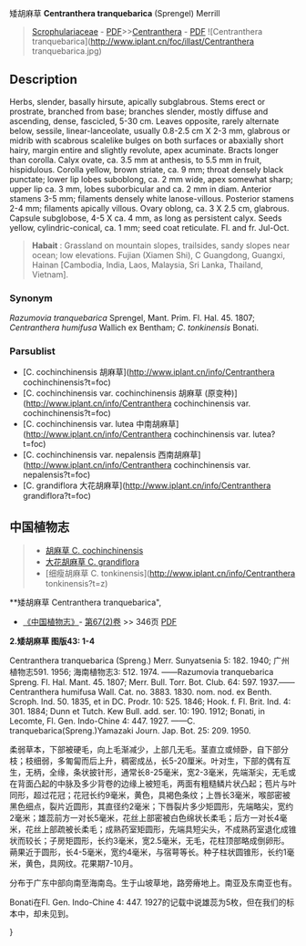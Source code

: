 矮胡麻草 **Centranthera tranquebarica** (Sprengel) Merrill

> [Scrophulariaceae](http://www.iplant.cn/info/Scrophulariaceae?t=foc) - [PDF](http://www.iplant.cn/foc/pdf/Scrophulariaceae.pdf)>>[Centranthera](http://www.iplant.cn/info/Centranthera?t=foc) - [PDF](http://www.iplant.cn/foc/pdf/Centranthera.pdf)
![Centranthera tranquebarica](http://www.iplant.cn/foc/illast/Centranthera tranquebarica.jpg)

## Description

Herbs, slender, basally hirsute, apically subglabrous. Stems erect or prostrate, branched from base; branches slender, mostly diffuse and ascending, dense, fascicled, 5-30 cm. Leaves opposite, rarely alternate below, sessile, linear-lanceolate, usually 0.8-2.5 cm X 2-3 mm, glabrous or midrib with scabrous scalelike bulges on both surfaces or abaxially short hairy, margin entire and slightly revolute, apex acuminate. Bracts longer than corolla. Calyx ovate, ca. 3.5 mm at anthesis, to 5.5 mm in fruit, hispidulous. Corolla yellow, brown striate, ca. 9 mm; throat densely black punctate; lower lip lobes suboblong, ca. 2 mm wide, apex somewhat sharp; upper lip ca. 3 mm, lobes suborbicular and ca. 2 mm in diam. Anterior stamens 3-5 mm; filaments densely white lanose-villous. Posterior stamens 2-4 mm; filaments apically villous. Ovary oblong, ca. 3 X 2.5 cm, glabrous. Capsule subglobose, 4-5 X ca. 4 mm, as long as persistent calyx. Seeds yellow, cylindric-conical, ca. 1 mm; seed coat reticulate. Fl. and fr. Jul-Oct.


> **Habait** : 
> Grassland on mountain slopes, trailsides, sandy slopes near ocean; low elevations. Fujian (Xiamen Shi), C Guangdong, Guangxi, Hainan [Cambodia, India, Laos, Malaysia, Sri Lanka, Thailand, Vietnam].

### Synonym
*Razumovia tranquebarica* Sprengel, Mant. Prim. Fl. Hal. 45. 1807; *Centranthera humifusa* Wallich ex Bentham; *C*. *tonkinensis* Bonati.



### Parsublist

* [C.  cochinchinensis  胡麻草](http://www.iplant.cn/info/Centranthera cochinchinensis?t=foc)
* [C.  cochinchinensis var. cochinchinensis  胡麻草 (原变种)](http://www.iplant.cn/info/Centranthera cochinchinensis var. cochinchinensis?t=foc)
* [C.  cochinchinensis var. lutea  中南胡麻草](http://www.iplant.cn/info/Centranthera cochinchinensis var. lutea?t=foc)
* [C.  cochinchinensis var. nepalensis  西南胡麻草](http://www.iplant.cn/info/Centranthera cochinchinensis var. nepalensis?t=foc)
* [C.  grandiflora  大花胡麻草](http://www.iplant.cn/info/Centranthera grandiflora?t=foc)

## 中国植物志

> * [胡麻草  C.  cochinchinensis](Centranthera-cochinchinensis-胡麻草.md)
> * [大花胡麻草  C.  grandiflora](Centranthera-grandiflora-大花胡麻草.md)
> * [细瘦胡麻草  C.  tonkinensis](http://www.iplant.cn/info/Centranthera tonkinensis?t=z)


**矮胡麻草 Centranthera tranquebarica",



* [《中国植物志》](http://www.iplant.cn/frps)- [第67(2)卷](http://www.iplant.cn/frps/vol/67(2)) >> 346页 [PDF](http://www.iplant.cn/frps/pdf/67(2)/346.pdf)


**2.矮胡麻草 图版43: 1-4**

Centranthera tranquebarica (Spreng.) Merr. Sunyatsenia 5: 182. 1940; 广州植物志591. 1956; 海南植物志3: 512. 1974. ——Razumovia tranquebarica Spreng. Fl. Hal. Mant. 45. 1807; Merr. Bull. Torr. Bot. Club. 64: 597. 1937.——Centranthera humifusa Wall. Cat. no. 3883. 1830. nom. nod. ex Benth. Scroph. Ind. 50. 1835, et in DC. Prodr. 10: 525. 1846; Hook. f. Fl. Brit. Ind. 4: 301. 1884; Dunn et Tutch. Kew Bull. add. ser. 10: 190. 1912; Bonati, in Lecomte, Fl. Gen. Indo-Chine 4: 447. 1927. ——C. tranquebarica(Spreng.)Yamazaki Journ. Jap. Bot. 25: 209. 1950.

柔弱草本，下部被硬毛，向上毛渐减少，上部几无毛。茎直立或倾卧，自下部分枝；枝细弱，多匍匐而后上升，稠密成丛，长5-20厘米。叶对生，下部的偶有互生，无柄，全缘，条状披针形，通常长8-25毫米，宽2-3毫米，先端渐尖，无毛或在背面凸起的中脉及多少背卷的边缘上被短毛，两面有粗糙鳞片状凸起；苞片与叶同形，超过花冠；花冠长约9毫米，黄色，具褐色条纹；上唇长3毫米，喉部密被黑色细点，裂片近圆形，其直径约2毫米；下唇裂片多少矩圆形，先端略尖，宽约2毫米；雄蕊前方一对长5毫米，花丝上部密被白色绵状长柔毛；后方一对长4毫米，花丝上部疏被长柔毛；成熟药室矩圆形，先端具短尖头，不成熟药室退化成锥状而较长；子房矩圆形，长约3毫米，宽2.5毫米，无毛，花柱顶部略成倒卵形。蒴果近于圆形，长4-5毫米，宽约4毫米，与宿萼等长。种子柱状圆锥形，长约1毫米，黄色，具网纹。花果期7-10月。

分布于广东中部向南至海南岛。生于山坡草地，路旁瘠地上。南亚及东南亚也有。

Bonati在Fl. Gen. Indo-Chine 4: 447. 1927的记载中说雄蕊为5枚，但在我们的标本中，却未见到。



}